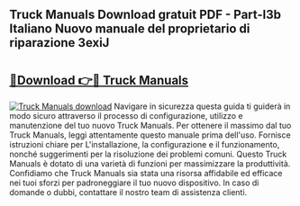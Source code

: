 ## Truck Manuals Download gratuit PDF - Part-l3b Italiano Nuovo manuale del proprietario di riparazione 3exiJ

# <h2><a href="http://dfaxmto.blite.top/?on=Truck+Manuals">🔗Download 👉🔴 Truck Manuals</a></h2>

[![Truck Manuals download](https://i.imgur.com/lujVjoI.png)](http://dfaxmto.blite.top/?on=Truck+Manuals)
Navigare in sicurezza questa guida ti guiderà in modo sicuro attraverso il processo di configurazione, utilizzo e manutenzione del tuo nuovo Truck Manuals. Per ottenere il massimo dal tuo Truck Manuals, leggi attentamente questo manuale prima dell'uso. Fornisce istruzioni chiare per L'installazione, la configurazione e il funzionamento, nonché suggerimenti per la risoluzione dei problemi comuni. Questo Truck Manuals è dotato di una varietà di funzioni per massimizzare la produttività. Confidiamo che Truck Manuals sia stata una risorsa affidabile ed efficace nei tuoi sforzi per padroneggiare il tuo nuovo dispositivo. In caso di domande o dubbi, contattare il nostro team di assistenza clienti.
